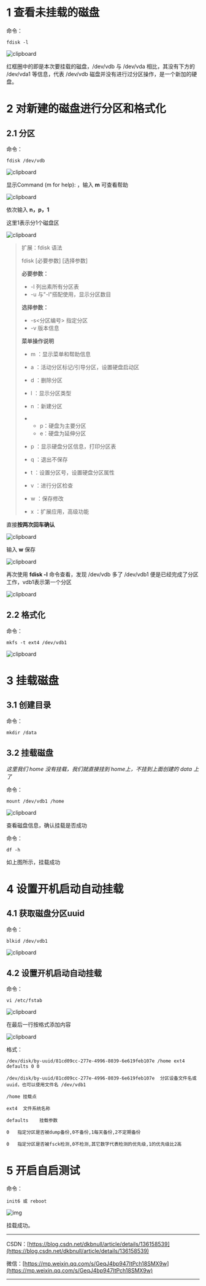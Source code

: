 # 1 查看未挂载的磁盘

命令：

~~~shell
fdisk -l
~~~

![clipboard](03_Centos7挂载磁盘.assets/clipboard-1707966724105.png)

红框圈中的即是本次要挂载的磁盘，/dev/vdb 与 /dev/vda 相比，其没有下方的 /dev/vda1 等信息，代表 /dev/vdb 磁盘并没有进行过分区操作，是一个新加的硬盘。

# 2 对新建的磁盘进行分区和格式化

## 2.1 分区

命令：

~~~shell
fdisk /dev/vdb
~~~

![clipboard](03_Centos7挂载磁盘.assets/clipboard-1707966913089.png)

显示Command (m for help): ，输入 **m** 可查看帮助

![clipboard](03_Centos7挂载磁盘.assets/clipboard-1707966940219.png)

依次输入 **n，p，1**

这里1表示分1个磁盘区

![clipboard](03_Centos7挂载磁盘.assets/clipboard-1707966990294.png)

> 扩展：fdisk 语法
>
> fdisk [必要参数] [选择参数]
>
> **必要参数：**
>
> - -l 列出素所有分区表
> - -u 与"-l"搭配使用，显示分区数目
>
> **选择参数：**
>
> - -s<分区编号> 指定分区
> - -v 版本信息
>
> **菜单操作说明**
>
> - m ：显示菜单和帮助信息
>
> - a ：活动分区标记/引导分区，设置硬盘启动区
>
> - d ：删除分区
>
> - l ：显示分区类型
>
> - n ：新建分区
>
> - - p：硬盘为主要分区
>   - e：硬盘为延伸分区
>
> - p ：显示硬盘分区信息，打印分区表
>
> - q ：退出不保存
>
> - t ：设置分区号，设置硬盘分区属性
>
> - v ：进行分区检查
>
> - w ：保存修改
>
> - x ：扩展应用，高级功能

直接**按两次回车确认**

![clipboard](03_Centos7挂载磁盘.assets/clipboard-1707967023735.png)

输入 **w** 保存

![clipboard](03_Centos7挂载磁盘.assets/clipboard-1707967050569.png)

再次使用 **fdisk -l** 命令查看，发现 /dev/vdb 多了 /dev/vdb1 便是已经完成了分区工作，vdb1表示第一个分区

![clipboard](03_Centos7挂载磁盘.assets/clipboard-1707967193312.png)

## 2.2 格式化

命令：

~~~shell
mkfs -t ext4 /dev/vdb1
~~~

![clipboard](03_Centos7挂载磁盘.assets/clipboard-1707967277384.png)

# 3 挂载磁盘

## 3.1 创建目录

命令：

~~~shell
mkdir /data
~~~

## 3.2 挂载磁盘

*这里我们 home 没有挂载，我们就直接挂到 home上，不挂到上面创建的 data 上了*

命令：

~~~shell
mount /dev/vdb1 /home
~~~

![clipboard](03_Centos7挂载磁盘.assets/clipboard-1707967355469.png)

查看磁盘信息，确认挂载是否成功

命令：

~~~shell
df -h
~~~

如上图所示，挂载成功

# 4 设置开机启动自动挂载

## 4.1 获取磁盘分区uuid

命令：

~~~shell
blkid /dev/vdb1
~~~

![clipboard](03_Centos7挂载磁盘.assets/clipboard-1707967444613.png)

## 4.2 设置开机启动自动挂载

命令：

~~~shell
vi /etc/fstab
~~~

![clipboard](03_Centos7挂载磁盘.assets/clipboard-1707967489149.png)

在最后一行按格式添加内容

![clipboard](03_Centos7挂载磁盘.assets/clipboard-1707967529702.png)

格式：

~~~
/dev/disk/by-uuid/81cd09cc-277e-4996-8039-6e619feb107e /home ext4 defaults 0 0

/dev/disk/by-uuid/81cd09cc-277e-4996-8039-6e619feb107e  分区设备文件名或uuid，也可以使用文件名 /dev/vdb1

/home 挂载点

ext4  文件系统名称

defaults	挂载参数

0	指定分区是否被dump备份,0不备份,1每天备份,2不定期备份

0	指定分区是否被fsck检测,0不检测,其它数字代表检测的优先级,1的优先级比2高
~~~

# 5 开启自启测试

命令：

~~~shell
init6 或 reboot
~~~

![img](03_Centos7挂载磁盘.assets/clipboard.png)



挂载成功。



---

CSDN：[https://blog.csdn.net/dkbnull/article/details/136158539](https://blog.csdn.net/dkbnull/article/details/136158539)

微信：[https://mp.weixin.qq.com/s/GeqJ4bp947ItPch18SMX9w](https://mp.weixin.qq.com/s/GeqJ4bp947ItPch18SMX9w)

---

